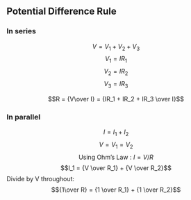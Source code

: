 
## Potential Difference Rule 
### In series


$$V = V_1 + V_2 + V_3$$
$$V_1 = IR_1$$
$$V_2 = IR_2$$
$$V_3 = IR_3$$

$$R = {V\over I} = {IR_1 + IR_2 + IR_3 \over I}$$
### In parallel
$$I = I_1+I_2$$
$$V = V_1 = V_2$$
$$\text{Using Ohm's Law : }I = V/R$$
$$I_1 = {V \over R_1} + {V \over R_2}$$
Divide by V throughout:
$${1\over R} = {1 \over R_1} + {1 \over R_2}$$
